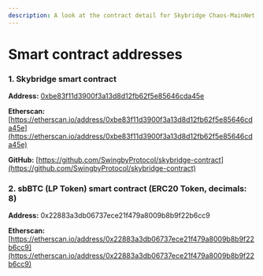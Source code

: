 ```yaml
---
description: A look at the contract detail for Skybridge Chaos-MainNet and sbBTC (LP Token)
---
```


# Smart contract addresses

### 1. Skybridge smart contract

**Address:** [0xbe83f11d3900f3a13d8d12fb62f5e85646cda45e](https://etherscan.io/address/0xbe83f11d3900f3a13d8d12fb62f5e85646cda45e)

**Etherscan:** [https://etherscan.io/address/0xbe83f11d3900f3a13d8d12fb62f5e85646cda45e](https://etherscan.io/address/0xbe83f11d3900f3a13d8d12fb62f5e85646cda45e)

**GitHub:** [https://github.com/SwingbyProtocol/skybridge-contract](https://github.com/SwingbyProtocol/skybridge-contract)

### 2. sbBTC \(LP Token\) smart contract \(ERC20 Token, decimals: 8\)

**Address:** 0x22883a3db06737ece21f479a8009b8b9f22b6cc9

**Etherscan:** [https://etherscan.io/address/0x22883a3db06737ece21f479a8009b8b9f22b6cc9](https://etherscan.io/address/0x22883a3db06737ece21f479a8009b8b9f22b6cc9)

